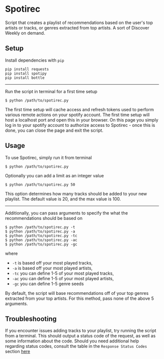 # Spotirec
Script that creates a playlist of recommendations based on the user's top artists or tracks, or genres extracted from top artists. A sort of Discover Weekly on demand.

## Setup
Install dependencies with `pip`
```
pip install requests
pip install spotipy
pip install bottle
```
---
Run the script in terminal for a first time setup
```
$ python /path/to/spotirec.py
```
The first time setup will cache access and refresh tokens used to perform various remote actions on your spotify account. The first time setup will host a localhost port and open this in your browser. On this page you simply log in to your spotify account to authorize access to Spotirec - once this is done, you can close the page and exit the script.

## Usage
To use Spotirec, simply run it from terminal
```
$ python /path/to/spotirec.py
```
Optionally you can add a limit as an integer value
```
$ python /path/to/spotirec.py 50
```
This option determines how many tracks should be added to your new playlist. The default value is 20, and the max value is 100.

---
Additionally, you can pass arguments to specify the what the recommendations should be based on
```
$ python /path/to/spotirec.py -t 
$ python /path/to/spotirec.py -a
$ python /path/to/spotirec.py -tc
$ python /path/to/spotirec.py -ac
$ python /path/to/spotirec.py -gc
```
where
- `-t` is based off your most played tracks,
- `-a` is based off your most played artists,
- `-tc` you can define 1-5 of your most played tracks,
- `-ac` you can define 1-5 of your most played artists,
- `-gc` you can define 1-5 genre seeds

By default, the script will base recommendations off of your top genres extracted from your top artists. For this method, pass none of the above 5 arguments.

## Troubleshooting
If you encounter issues adding tracks to your playlist, try running the script from a terminal. This should output a status code of the request, as well as some information about the code. Should you need additional help regarding status codes, consult the table in the `Response Status Codes` section [here](https://developer.spotify.com/documentation/web-api/)